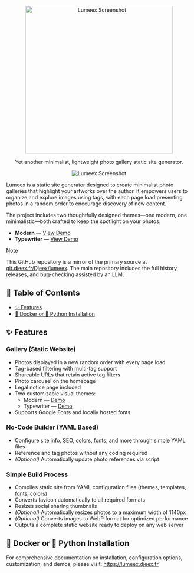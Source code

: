 <div align="center">
  <img src="https://git.djeex.fr/Djeex/lumeex/raw/branch/main/illustration/logo.svg" alt="Lumeex Screenshot" width="400"/>
</div>
<p/>
<div align="center">
<p>Yet another minimalist, lightweight photo gallery static site generator.</p>
</div>
</p>
<div align="center">
  <img src="https://git.djeex.fr/Djeex/lumeex/raw/branch/main/illustration/lumeex.png" alt="Lumeex Screenshot" />
</div>

Lumeex is a static site generator designed to create minimalist photo galleries that highlight your artworks over the author. It empowers users to organize and explore images using tags, with each page load presenting photos in a random order to encourage discovery of new content.

The project includes two thoughtfully designed themes—one modern, one minimalistic—both crafted to keep the spotlight on your photos:

- **Modern** — [View Demo](https://modern.djeex.fr)  
- **Typewriter** — [View Demo](https://typewriter.djeex.fr)

> [!NOTE]  
> This GitHub repository is a mirror of the primary source at [git.djeex.fr/Djeex/lumeex](https://git.djeex.fr/Djeex/lumeex). The main repository includes the full history, releases, and bug-checking assisted by an LLM.


## 📌 Table of Contents

- [✨ Features](#-features)
- [🐳 Docker or 🐍 Python Installation](#-docker-or--python-installation)


## ✨ Features

### Gallery (Static Website)

- Photos displayed in a new random order with every page load  
- Tag-based filtering with multi-tag support  
- Shareable URLs that retain active tag filters  
- Photo carousel on the homepage  
- Legal notice page included  
- Two customizable visual themes:
  - Modern — [Demo](https://modern.djeex.fr)  
  - Typewriter — [Demo](https://typewriter.djeex.fr)  
- Supports Google Fonts and locally hosted fonts

### No-Code Builder (YAML Based)

- Configure site info, SEO, colors, fonts, and more through simple YAML files  
- Reference and tag photos without any coding required  
- *(Optional)* Automatically update photo references via script

### Simple Build Process

- Compiles static site from YAML configuration files (themes, templates, fonts, colors)  
- Converts favicon automatically to all required formats  
- Resizes social sharing thumbnails  
- *(Optional)* Automatically resizes photos to a maximum width of 1140px  
- *(Optional)* Converts images to WebP format for optimized performance  
- Outputs a complete static website ready to deploy on any web server

## 🐳 Docker or 🐍 Python Installation
For comprehensive documentation on installation, configuration options, customization, and demos, please visit:
https://lumeex.djeex.fr